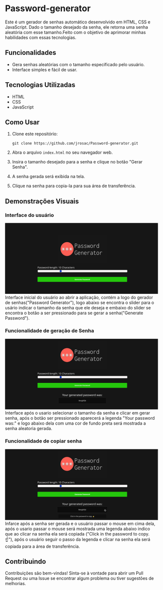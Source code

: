# Password-generator

Este é um gerador de senhas automático desenvolvido em HTML, CSS e JavaScript. Dado o tamanho desejado da senha, ele retorna uma senha aleatória com esse tamanho.Feito com o objetivo de aprimorar minhas habilidades com essas tecnologias.

## Funcionalidades

- Gera senhas aleatórias com o tamanho especificado pelo usuário.
- Interface simples e fácil de usar.

## Tecnologias Utilizadas

- HTML
- CSS
- JavaScript

## Como Usar

1. Clone este repositório:
    ```
    git clone https://github.com/jrosac/Password-generator.git
    ```

2. Abra o arquivo `index.html` no seu navegador web.

3. Insira o tamanho desejado para a senha e clique no botão "Gerar Senha".

4. A senha gerada será exibida na tela.

5. Clique na senha para copia-la para sua área de transferência.

## Demonstrações Visuais

### Interface do usuário
![Pagina inicial](docs/Screenshot_20240319_022221.png)
Interface inicial do usuário ao abrir a aplicação, contém a logo do gerador de senhas("Password Generator"), logo abaixo se encontra o slider para o usário indicar o tamanho da senha que ele deseja e embaixo do slider se encontra o botão a ser pressionado para se gerar a senha("Generate Password").

### Funcionalidade de geração de Senha
![Gerar a senha](docs/Screenshot_20240319_022249.png)
Interface após o usario selecionar o tamanho da senha e clicar em gerar senha, após o botão ser pressionado aparecerá a legenda "Your password was:" e logo abaixo dela com uma cor de fundo preta será mostrada a senha aleatoria gerada.

### Funcionalidade de copiar senha
![Copiar a senha](docs/Screenshot_20240319_022523.png)
Infarce após a senha ser gerada e o usuário passar o mouse em cima dela, após o usario passar o mouse será mostrada uma legenda abaixo indico que ao clicar na senha ela será copiada ("Click in the password to copy. ☝️"), após o usuário seguir o passo da legenda e clicar na senha ela será copiada para a área de transferência.

## Contribuindo

Contribuições são bem-vindas! Sinta-se à vontade para abrir um Pull Request ou uma Issue se encontrar algum problema ou tiver sugestões de melhorias.